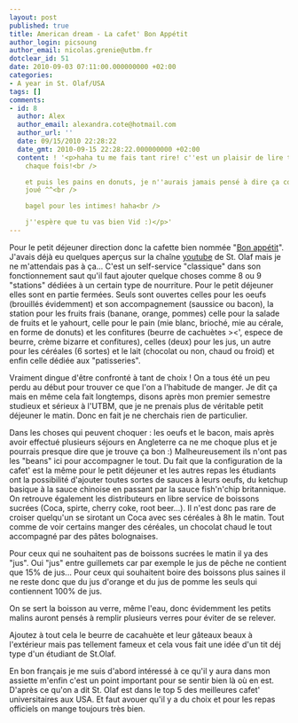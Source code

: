 ```yaml
---
layout: post
published: true
title: American dream - La cafet' Bon Appétit
author_login: picsoung
author_email: nicolas.grenie@utbm.fr
dotclear_id: 51
date: 2010-09-03 07:11:00.000000000 +02:00
categories:
- A year in St. Olaf/USA
tags: []
comments:
- id: 8
  author: Alex
  author_email: alexandra.cote@hotmail.com
  author_url: ''
  date: 09/15/2010 22:28:22
  date_gmt: 2010-09-15 22:28:22.000000000 +02:00
  content: ! '<p>haha tu me fais tant rire! c''est un plaisir de lire tes posts, à
    chaque fois!<br />

    et puis les pains en donuts, je n''aurais jamais pensé à dire ça comme ça! bien
    joué ^^<br />

    bagel pour les intimes! haha<br />

    j''espère que tu vas bien Vid :)</p>'
---
```

<p>Pour le petit déjeuner direction donc la cafette bien nommée "<a href="http://www.cafebonappetit.com/stolaf/" hreflang="en">Bon appétit</a>". J'avais déjà eu quelques aperçus sur la chaîne <a href="http://www.youtube.com/user/stolaf" hreflang="en">youtube</a> de St. Olaf mais je ne m'attendais pas à ça... C'est un self-service "classique" dans son fonctionnement saut qu'il faut ajouter quelque choses comme 8 ou 9 "stations" dédiées à un certain type de nourriture. Pour le petit déjeuner elles sont en partie fermées. Seuls sont ouvertes celles pour les oeufs (brouillés évidemment) et son accompagnement (saussice ou bacon), la station pour les fruits frais (banane, orange, pommes) celle pour la salade de fruits et le yahourt, celle pour le pain (mie blanc, brioché, mie au cérale, en forme de donuts) et les confitures (beurre de cachuètes &gt;&lt;', espece de beurre, crème bizarre et confitures), celles (deux) pour les jus, un autre pour les céréales (6 sortes) et le lait (chocolat ou non, chaud ou froid) et enfin celle dédiée aux "patisseries".</p>


<p>Vraiment dingue d'être confronté à tant de choix&nbsp;! On a tous été un peu perdu au début pour trouver ce que l'on a l'habitude de manger.
Je dit ça mais en même cela fait longtemps, disons après mon premier semestre studieux et sérieux à l'UTBM, que je ne prenais plus de véritable petit déjeuner le matin. Donc en fait je ne cherchais rien de particulier.</p>


<p>Dans les choses qui peuvent choquer&nbsp;: les oeufs et le bacon, mais après avoir effectué plusieurs séjours en Angleterre ca ne me choque plus et je pourrais presque dire que je trouve ça bon :) Malheureusement ils n'ont pas les "beans" ici pour accompagner le tout.
Du fait que la configuration de la cafet' est la même pour le petit déjeuner et les autres repas les étudiants ont la possibilité d'ajouter toutes sortes de sauces à leurs oeufs, du ketchup basique à la sauce chinoise en passant par la sauce fish'n'chip britannique. On retrouve également  les distributeurs en libre service de boissons sucrées (Coca, spirte, cherry coke, root beer...). Il n'est donc pas rare de croiser quelqu'un se sirotant un Coca avec ses céréales à 8h le matin. Tout comme de voir certains manger des céréales, un chocolat chaud le tout accompagné par des pâtes bolognaises.</p>


<p>Pour ceux qui ne souhaitent pas de boissons sucrées le matin il ya des "jus". Oui "jus" entre guillemets car par exemple le jus de pêche ne contient que 15% de jus... Pour ceux qui souhaitent boire des boissons plus saines il ne reste donc que du jus d'orange et du jus de pomme les seuls qui contiennent 100% de jus.</p>


<p>On se sert la boisson au verre, même l'eau, donc évidemment les petits malins auront pensés à remplir plusieurs verres pour éviter de se relever.</p>


<p>Ajoutez à tout cela le beurre de cacahuète et leur gâteaux beaux à l'extérieur mais pas tellement fameux et cela vous fait une idée d'un tit déj type d'un étudiant de St.Olaf.</p>


<p>En bon français je me suis d'abord intéressé à ce qu'il y aura dans mon assiette m'enfin c'est un point important pour se sentir bien là où en est. D'après ce qu'on a dit St. Olaf est dans le top 5 des meilleures cafet' universitaires aux USA. Et faut avouer qu'il y a du choix et pour les repas officiels on mange toujours très bien.</p>
